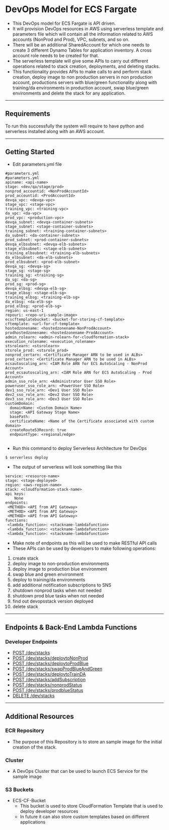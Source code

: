 # **DevOps Model for ECS Fargate**

- This DevOps model for ECS Fargate is API driven.
- It will provision DevOps resources in AWS using serverless template and parameters file which will contain all the information related to AWS accounts (NonProd and Prod), VPC, subnets, and so on.
- There will be an additional SharedAccount for which one needs to create 3 different Dynamo Tables for application inventory. A cross account role needs to be created for that.
- The serverless template will give some APIs to carry out different operations related to stack creation, deployments, and deleting stacks.
- This functionality provides APIs to make calls to and perform stack creation, deploy image to non production servers in non production account, productions servers with blue/green functionality along with training/da environments in production account, swap blue/green environments
and delete the stack for any application.

***

## **Requirements**

To run this successfully the system will require to have python and serverless installed along with an AWS account.

***

## **Getting Started**

- Edit parameters.yml file
```
#parameters.yml
#parameters.yml
apiname: <api-name>
stage: <dev/qa/stage/prod>
nonprod_accountid: <NonProdAccountId>
prod_accountid: <ProdAccountId>
devqa_vpc: <devqa-vpc>
stage_vpc: <stage-vpc>
training_vpc: <training-vpc>
da_vpc: <da-vpc>
prod_vpc: <production-vpc>
devqa_subnet: <devqa-container-subnets>
stage_subnet: <stage-container-subnets>
training_subnet: <training-container-subnets>
da_subnet: <da-container-subnets>
prod_subnet: <prod-container-subnets>
devqa_elbsubnet: <devqa-elb-subnets>
stage_elbsubnet: <stage-elb-subnets>
training_elbsubnet: <training-elb-subnets>
da_elbsubnet: <da-elb-subnets>
prod_elbsubnet: <prod-elb-subnet>
devqa_sg: <devqa-sg>
stage_sg: <stage-sg>
training_sg: <training-sg>
da_sg: <da-sg>
prod_sg: <prod-sg>
devqa_elbsg: <devqa-elb-sg>
stage_elbsg: <stage-elb-sg>
training_elbsg: <training-elb-sg>
da_elbsg: <da-elb-sg>
prod_elbsg: <prod-elb-sg>
region: us-east-1
repouri: <repo-uri-sample-image>
ecscftemplatebucket: <bucket-for-storing-cf-template>
cftemplate: <url-for-cf-template>
hostedzonename: <hostedzonename-NonProdAccount>
prodhostedzonename: <hostedzonename-ProdAccount>
admin_rolearn: <admin-rolearn-for-cloudformation-stack>
execution_rolename: <execution_rolename>
stsrolearn: <stsrolearn>
stsrole_prod: <stsrole_prod>
nonprod_certarn: <Certificate Manager ARN to be used in ALBs>
prod_certarn: <Certificate Manager ARN to be used in ALBs>
ecsautoscaling_arn: <IAM Role ARN for ECS AutoScaling - NonProd Account>
prod_ecsautoscaling_arn: <IAM Role ARN for ECS AutoScaling - Prod Account>
admin_sso_role_arn: <Administrator User SSO Role>
poweruser_sso_role_arn: <PowerUser SSO Role>
dev1_sso_role_arn: <Dev1 User SSO Role>
dev2_sso_role_arn: <Dev2 User SSO Role>
dev3_sso_role_arn: <Dev3 User SSO Role>
customDomain:
  domainName: <Custom Domain Name>
  stage: <API Gateway Stage Name>
  basePath:
  certificateName: <Name of the Certificate associated with custom domain>
  createRoute53Record: true
  endpointType: <regional/edge>


```
- Run this command to deploy Serverless Architecture for DevOps

```sh
$ serverless deploy
```
- The output of serverless will look something like this

```
service: <resource-name>
stage: <stage-deployed>
region: <aws-region-name>
stack: <cloudformation-stack-name>
api keys:
    None
endpoints:
 <METHOD> <API from API Gateway>
 <METHOD> <API from API Gateway>
 <METHOD> <API from API Gateway>
functions:
 <lambda_function>: <stackname-lambdafunction>
 <lambda_function>: <stackname-lambdafunction>
 <lambda_function>: <stackname-lambdafunction>
```
- Make note of endpoints as this will be used to make RESTful API calls 
- These APIs can be used by developers to make following operations:
 1. create stack
 2. deploy image to non-production environments
 3. deploy image to production blue environment
 4. swap blue and green environment 
 5. deploy to training/da environments
 6. add additional notification subscriptions to SNS
 7. shutdown nonprod tasks when not needed
 8. shutdown prod blue tasks when not needed
 9. find out devopsstack version deployed
 10. delete stack
 
 ***

## **Endpoints & Back-End Lambda Functions**
### **Developer Endpoints**
 * [POST /dev/stacks](createstack.md)
 * [POST /dev/stacks/deploytoNonProd](deploytononprod.md)
 * [POST /dev/stacks/deploytoProdBlue](deploytoprodblue.md)
 * [POST /dev/stacks/swapProdBlueAndGreen](swapbluegreen.md)
 * [POST /dev/stacks/deploytoTrainDA](deploytotrainda.md)
 * [POST /dev/stacks/addSubscription](addsubscription.md)
 * [POST /dev/stacks/nonprodStatus](nonprodstatus.md)
 * [POST /dev/stacks/prodblueStatus](prodbluestatus.md) 
 * [DELETE /dev/stacks](deletestack.md)

***

## **Additional Resources**
### **ECR Repository**
- The purpose of this Repository is to store an sample image for the initial creation of the stack.

### **Cluster**
- A DevOps Cluster that can be used to launch ECS Service for the sample image

### **S3 Buckets**
- ECS-CF-Bucket
  - This bucket is used to store CloudFormation Template that is used to deploy developer resources
  - In future it can also store custom templates based on different applications